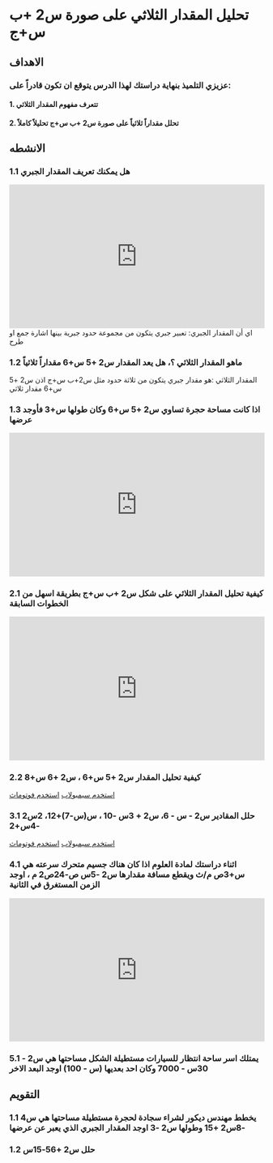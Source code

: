 # تحليل المقدار الثلاثي على صورة س2 +ب س+ج

## الاهداف

### عزيزي التلميذ بنهاية دراستك لهذا الدرس يتوقع ان تكون قادراً على:

#### 1. تتعرف مفهوم المقدار الثلاثي

#### 2. تحلل مقداراً ثلاثياً على صورة س2 +ب س+ج تحليلاً كاملاً

## الانشطه

### 1.1 هل يمكنك تعريف المقدار الجبري

<div style="position: relative; padding-bottom: 56.25%; height: 0; overflow: hidden; z-index: 0;">
  <iframe style="position: absolute; top: 0; left: 0; width: 100%; height: 100%;" src="https://www.youtube.com/embed/1f_GpYkp3ms" frameborder="0" allow="accelerometer; autoplay; clipboard-write; encrypted-media; gyroscope; picture-in-picture" allowfullscreen></iframe>
</div>
اي أن المقدار الجبري: تعبير جبري يتكون من مجموعة حدود جبرية بينها اشارة جمع او طرح

### 1.2 ماهو المقدار الثلاثي ؟، هل يعد المقدار س2 +5 س+6 مقداراً ثلاثياً

المقدار الثلاثي :هو مقدار جبري يتكون من ثلاثة حدود مثل س2+ب س+ج اذن س2 +5 س+6 مقدار ثلاثي

### 1.3 اذا كانت مساحة حجرة تساوي س2 +5 س+6 وكان طولها س+3 فأوجد عرضها

<div style="position: relative; padding-bottom: 56.25%; height: 0; overflow: hidden;">
  <iframe style="position: absolute; top: 0; left: 0; width: 100%; height: 100%;" src="https://www.youtube.com/embed/nlK8jQ1VdAY" frameborder="0" allow="accelerometer; autoplay; clipboard-write; encrypted-media; gyroscope; picture-in-picture" allowfullscreen></iframe>
</div>

### 2.1 كيفية تحليل المقدار الثلاثي على شكل س2 +ب س+ج بطريقة اسهل من الخطوات السابقة

<div style="position: relative; padding-bottom: 56.25%; height: 0; overflow: hidden;">
  <iframe style="position: absolute; top: 0; left: 0; width: 100%; height: 100%;" src="https://www.youtube.com/embed/uhA1DSCB6ZY" frameborder="0" allow="accelerometer; autoplay; clipboard-write; encrypted-media; gyroscope; picture-in-picture" allowfullscreen></iframe>
</div>

### 2.2 كيفية تحليل المقدار س2 +5 س+6 ، س2 +6 س+8

<a href="https://ar.symbolab.com/" target="_blank">استخدم سيمبولاب</a>
<a href="https://photomath.com/install/" target="_blank">استخدم فوتوماث</a>

### 3.1 حلل المقادير س2 - س - 6، س2 + 3س -10 ، س(س-7)+12، 2س2 -4س+2

<a href="https://ar.symbolab.com/" target="_blank">استخدم سيمبولاب</a>
<a href="https://photomath.com/install/" target="_blank">استخدم فوتوماث</a>

### 4.1 اثناء دراستك لمادة العلوم اذا كان هناك جسيم متحرك سرعته هي س+3ص م/ث ويقطع مسافة مقدارها س2 -5س ص-24ص2 م ، اوجد الزمن المستغرق في الثانية

<div style="position: relative; padding-bottom: 56.25%; height: 0; overflow: hidden;">
  <iframe style="position: absolute; top: 0; left: 0; width: 100%; height: 100%;" src="https://www.youtube.com/embed/lz-sasMilhg" frameborder="0" allow="accelerometer; autoplay; clipboard-write; encrypted-media; gyroscope; picture-in-picture" allowfullscreen></iframe>
</div>

### 5.1 يمتلك اسر ساحة انتظار للسيارات مستطيلة الشكل مساحتها هي س2 - 30س - 7000 وكان احد بعديها (س - 100) اوجد البعد الاخر

## التقويم

### 1.1 يخطط مهندس ديكور لشراء سجادة لحجرة مستطيلة مساحتها هي س4 -8س2 +15 وطولها س2 -3 اوجد المقدار الجبري الذي يعبر عن عرضها

### 1.2 حلل س2 +56-15س
